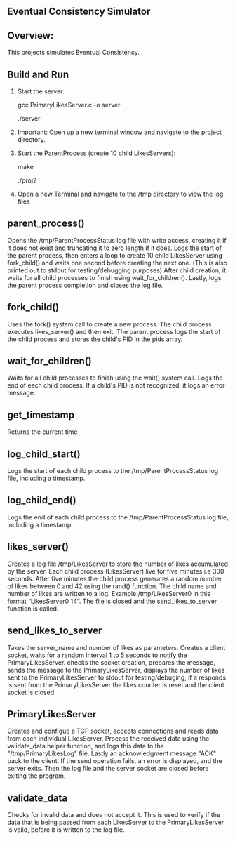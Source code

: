 ## Eventual Consistency Simulator
## Overview: 
This projects simulates Eventual Consistency.

## Build and Run
1. Start the server:

    gcc PrimaryLikesServer.c -o server

    ./server

2. Important: Open up a new terminal window and navigate to the project directory.

3. Start the ParentProcess (create 10 child LikesServers):

    make

    ./proj2

4. Open a new Terminal and navigate to the /tmp directory to view the log files

## parent_process()
Opens the /tmp/ParentProcessStatus log file with write access, creating it if it does not exist and truncating it to zero length if it does.
Logs the start of the parent process, then enters a loop to create 10 child LikesServer using fork_child() and waits one second before creating 
the next one. (This is also printed out to stdout for testing/debugging purposes) After child creation, it waits for all child processes to finish using
wait_for_children(). Lastly, logs the parent process completion and closes the log file.

## fork_child()
Uses the fork() system call to create a new process. The child process executes likes_server() and then exit. The parent process logs the start of the
child process and stores the child's PID in the pids array.

## wait_for_children()
Waits for all child processes to finish using the wait() system call. Logs the end of each child process. If a child's PID is not recognized,
it logs an error message.

## get_timestamp
Returns the current time

## log_child_start()
Logs the start of each child process to the /tmp/ParentProcessStatus log file, including a timestamp.

## log_child_end()
Logs the end of each child process to the /tmp/ParentProcessStatus log file, including a timestamp.

## likes_server()
Creates a log file /tmp/LikesServer to store the number of likes accumulated by the server. Each child process (LikesServer) live for five minutes i.e
300 seconds. After five minutes the child process generates a random number of likes between 0 and 42 using the rand() function. The child name and number 
of likes are written to a log. Example /tmp/LikesServer0 in this format “LikesServer0 14”. The file is closed and the send_likes_to_server function is called.

## send_likes_to_server
Takes the server_name and number of likes as parameters. Creates a client socket, waits for a random interval 1 to 5 seconds to notify the PrimaryLikesServer. checks the socket creation, prepares the message, sends the message to the PrimaryLikesServer, displays the number of likes sent to the PrimaryLikesServer to stdout for testing/debuging, if a responds is sent from the PrimaryLikesServer the likes counter is reset and the client socket is closed.


## PrimaryLikesServer
Creates and configue a TCP socket, accepts connections and reads data from each individual LikesServer. Process the received data using the validate_data helper function, and logs this data to the "/tmp/PrimaryLikesLog" file. Lastly an acknowledgment message "ACK" back to the client. If the send operation fails, an error is displayed, and the server exits. Then the log file and the server socket are closed before exiting the program.

## validate_data
Checks for invalid data and does not accept it. This is used to verify if the data that is being passed from each LikesServer to the PrimaryLikesServer is valid, before it is written to the log file.